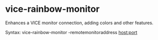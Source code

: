 # vice-rainbow-monitor

Enhances a VICE monitor connection, adding colors and other features.

Syntax: vice-rainbow-monitor -remotemonitoraddress <host:port>
